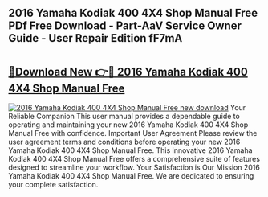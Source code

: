 ## 2016 Yamaha Kodiak 400 4X4 Shop Manual Free PDf Free Download - Part-AaV Service Owner Guide - User Repair Edition fF7mA

# <h2><a href="http://bc69688.oget.top/?id=2016+Yamaha+Kodiak+400+4X4+Shop+Manual+Free">🔗Download New 👉🔴 2016 Yamaha Kodiak 400 4X4 Shop Manual Free</a></h2>

[![2016 Yamaha Kodiak 400 4X4 Shop Manual Free new download](https://i.imgur.com/5g1atiW.png)](http://bc69688.oget.top/?id=2016+Yamaha+Kodiak+400+4X4+Shop+Manual+Free)
Your Reliable Companion This user manual provides a dependable guide to operating and maintaining your new 2016 Yamaha Kodiak 400 4X4 Shop Manual Free with confidence. Important User Agreement Please review the user agreement terms and conditions before operating your new 2016 Yamaha Kodiak 400 4X4 Shop Manual Free. This innovative 2016 Yamaha Kodiak 400 4X4 Shop Manual Free offers a comprehensive suite of features designed to streamline your workflow. Your Satisfaction is Our Mission 2016 Yamaha Kodiak 400 4X4 Shop Manual Free. We are dedicated to ensuring your complete satisfaction.
